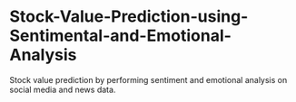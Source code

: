 # Stock-Value-Prediction-using-Sentimental-and-Emotional-Analysis
Stock value prediction by performing sentiment and emotional analysis on social media and news data. 
